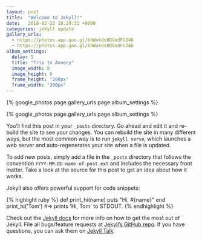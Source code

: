 ```yaml
---
layout: post
title:  "Welcome to Jekyll!"
date:   2018-02-22 18:29:32 +0000
categories: jekyll update
gallery_urls:
  - https://photos.app.goo.gl/bhWukds8QVodFU246
  - https://photos.app.goo.gl/bhWukds8QVodFU246
album_settings:
  delay: 5
  title: "Trip to Annecy"
  image_width: 0
  image_height: 0
  frame_height: "200px"
  frame_width: "300px"
---
```


{% google_photos page.gallery_urls page.album_settings %}

{% google_photos page.gallery_urls page.album_settings %}

You’ll find this post in your `_posts` directory. Go ahead and edit it and re-build the site to see your changes. You can rebuild the site in many different ways, but the most common way is to run `jekyll serve`, which launches a web server and auto-regenerates your site when a file is updated.

To add new posts, simply add a file in the `_posts` directory that follows the convention `YYYY-MM-DD-name-of-post.ext` and includes the necessary front matter. Take a look at the source for this post to get an idea about how it works.

Jekyll also offers powerful support for code snippets:

{% highlight ruby %}
def print_hi(name)
  puts "Hi, #{name}"
end
print_hi('Tom')
#=> prints 'Hi, Tom' to STDOUT.
{% endhighlight %}

Check out the [Jekyll docs][jekyll-docs] for more info on how to get the most out of Jekyll. File all bugs/feature requests at [Jekyll’s GitHub repo][jekyll-gh]. If you have questions, you can ask them on [Jekyll Talk][jekyll-talk].

[jekyll-docs]: https://jekyllrb.com/docs/home
[jekyll-gh]:   https://github.com/jekyll/jekyll
[jekyll-talk]: https://talk.jekyllrb.com/
